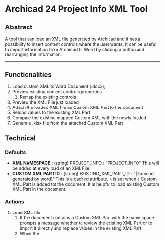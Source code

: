 # Archicad 24 Project Info XML Tool

## Abstract

A tool that can load an XML file generated by Archicad and it has a possibility to 
insert content controls where the user wants. It can be useful to import information 
from Archicad to Word by clicking a button and rearranging the information.

------

## Functionalities

1. Load custom XML to Word Document (.docx);
2. Preview existing content controls properties
   1. Remap the existing controls
3. Preview the XML File just loaded
4. Attach the loaded XML file as Custom XML Part to the document
5. Reload values to the existing XML Part
6. Compare the existing mapped Custom XML with the newly loaded.
7. Generate .xlsx file from the attached Custom XML Part

## Technical

### Defaults

- **XML NAMESPACE** : (string) PROJECT_INFO : "PROJECT_INFO" 
  This will be added at every load of an XML File.
- **CUSTOM XML PART ID** : (string) EXISTING_XML_PART_ID : "{Some id generated by word}" 
  This is a cached attribute, it is set when a Custom XML Part is added tot the document. 
  It is helpful to load existing Custom XML Part in the document.

### Actions

1. Load XML file.
   1. If the document contains a Custom XML Part with the name space  prompts a message whether to review the existing XML Part or
      to import it directly and replace values in the existing XML Part.
   2. When the  

